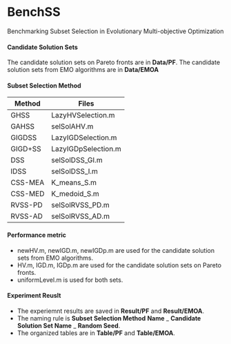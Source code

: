# BenchSS

Benchmarking Subset Selection in Evolutionary Multi-objective Optimization

#### Candidate Solution Sets

The candidate solution sets on Pareto fronts are in **Data/PF**. The candidate solution sets from EMO algorithms are in **Data/EMOA**

#### Subset Selection Method 

| Method  | Files               |
| ------- | ------------------- |
| GHSS    | LazyHVSelection.m   |
| GAHSS   | selSolAHV.m         |
| GIGDSS  | LazyIGDSelection.m  |
| GIGD+SS | LazyIGDpSelection.m |
| DSS     | selSolDSS_GI.m      |
| IDSS    | selSolDSS_I.m       |
| CSS-MEA | K_means_S.m         |
| CSS-MED | K_medoid_S.m        |
| RVSS-PD | selSolRVSS_PD.m     |
| RVSS-AD | selSolRVSS_AD.m     |

#### Performance metric

- newHV.m, newIGD.m, newIGDp.m are used for the  candidate solution sets from EMO algorithms.
- HV.m, IGD.m, IGDp.m are used for the candidate solution sets on Pareto fronts.
- uniformLevel.m is used for both sets.

#### Experiment Reuslt

- The experiemnt results are saved in **Result/PF** and **Result/EMOA**.
- The naming rule is **Subset Selection Method** **Name** _ **Candidate Solution Set Name**  _  **Random Seed**.
- The organized tables are in **Table/PF** and **Table/EMOA**.



